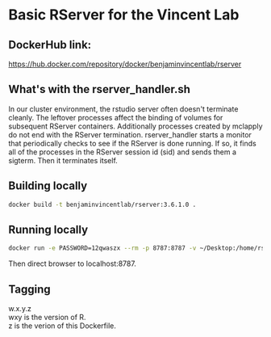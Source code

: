# Basic RServer for the Vincent Lab  

## DockerHub link:  
https://hub.docker.com/repository/docker/benjaminvincentlab/rserver  


## What's with the rserver_handler.sh  
In our cluster environment, the rstudio server often doesn't terminate cleanly.  The leftover processes affect the binding of volumes for subsequent RServer containers. Additionally processes created by mclapply do not end with the RServer termination.  rserver_handler starts a monitor that periodically checks to see if the RServer is done running.  If so, it finds all of the processes in the RServer session id (sid) and sends them a sigterm. Then it terminates itself.  


## Building locally  
```bash
docker build -t benjaminvincentlab/rserver:3.6.1.0 .
```


## Running locally  
```bash
docker run -e PASSWORD=12qwaszx --rm -p 8787:8787 -v ~/Desktop:/home/rstudio   benjaminvincentlab/rserver:3.6.1.0 8787
```
Then direct browser to localhost:8787.  


## Tagging
w.x.y.z  
wxy is the version of R.  
z is the verion of this Dockerfile.  
